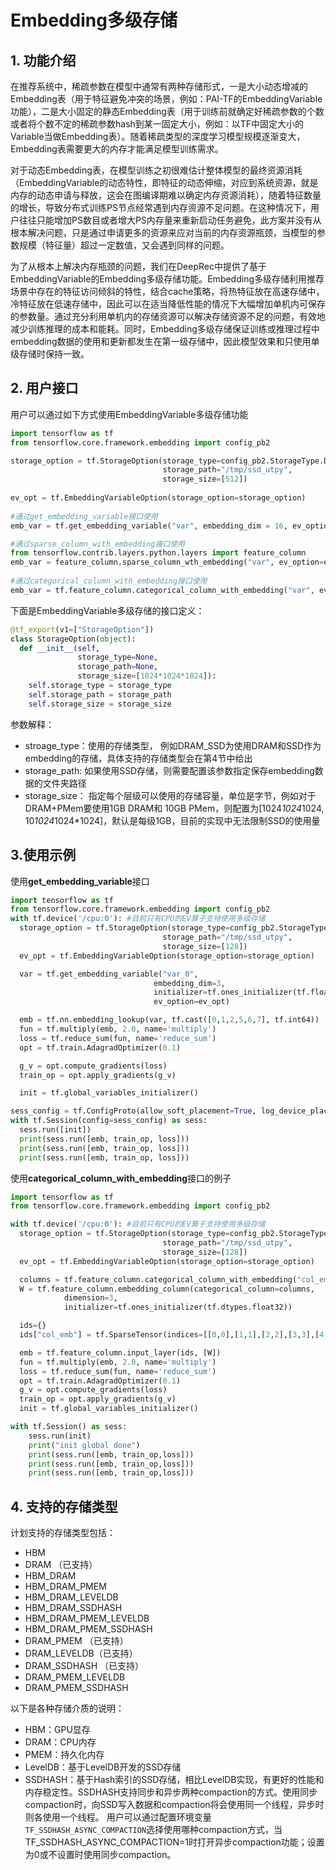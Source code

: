 # Embedding多级存储
## 1. 功能介绍

在推荐系统中，稀疏参数在模型中通常有两种存储形式，一是大小动态增减的Embedding表（用于特征避免冲突的场景，例如：PAI-TF的EmbeddingVariable功能），二是大小固定的静态Embedding表（用于训练前就确定好稀疏参数的个数或者将个数不定的稀疏参数hash到某一固定大小，例如：以TF中固定大小的Variable当做Embedding表）。随着稀疏类型的深度学习模型规模逐渐变大，Embedding表需要更大的内存才能满足模型训练需求。

对于动态Embedding表，在模型训练之初很难估计整体模型的最终资源消耗（EmbeddingVariable的动态特性，即特征的动态伸缩，对应到系统资源，就是内存的动态申请与释放，这会在图编译期难以确定内存资源消耗），随着特征数量的增长，导致分布式训练PS节点经常遇到内存资源不足问题。在这种情况下，用户往往只能增加PS数目或者增大PS内存量来重新启动任务避免，此方案并没有从根本解决问题，只是通过申请更多的资源来应对当前的内存资源瓶颈，当模型的参数规模（特征量）超过一定数值，又会遇到同样的问题。

为了从根本上解决内存瓶颈的问题，我们在DeepRec中提供了基于EmbeddingVariable的Embedding多级存储功能。Embedding多级存储利用推荐场景中存在的特征访问倾斜的特性，结合cache策略，将热特征放在高速存储中，冷特征放在低速存储中，因此可以在适当降低性能的情况下大幅增加单机内可保存的参数量。通过充分利用单机内的存储资源可以解决存储资源不足的问题，有效地减少训练推理的成本和能耗。同时，Embedding多级存储保证训练或推理过程中embedding数据的使用和更新都发生在第一级存储中，因此模型效果和只使用单级存储时保持一致。

## 2. 用户接口
用户可以通过如下方式使用EmbeddingVariable多级存储功能
```python
import tensorflow as tf
from tensorflow.core.framework.embedding import config_pb2

storage_option = tf.StorageOption(storage_type=config_pb2.StorageType.DRAM_SSDHASH,
                                  storage_path="/tmp/ssd_utpy",
                                  storage_size=[512])
                                  
ev_opt = tf.EmbeddingVariableOption(storage_option=storage_option)
                                  
#通过get_embedding_variable接口使用
emb_var = tf.get_embedding_variable("var", embedding_dim = 16, ev_option=ev_opt)

#通过sparse_column_with_embedding接口使用
from tensorflow.contrib.layers.python.layers import feature_column
emb_var = feature_column.sparse_column_wth_embedding("var", ev_option=ev_opt)
                                  
#通过categorical_column_with_embedding接口使用
emb_var = tf.feature_column.categorical_column_with_embedding("var", ev_option=ev_opt)

```
下面是EmbeddingVariable多级存储的接口定义：
```python
@tf_export(v1=["StorageOption"])
class StorageOption(object):
  def __init__(self,
               storage_type=None,
               storage_path=None,
               storage_size=[1024*1024*1024]):
    self.storage_type = storage_type
    self.storage_path = storage_path
    self.storage_size = storage_size
```
参数解释：

- stroage_type：使用的存储类型， 例如DRAM_SSD为使用DRAM和SSD作为embedding的存储，具体支持的存储类型会在第4节中给出
- storage_path:   如果使用SSD存储，则需要配置该参数指定保存embedding数据的文件夹路径
- storage_size： 指定每个层级可以使用的存储容量，单位是字节，例如对于DRAM+PMem要使用1GB DRAM和 10GB PMem，则配置为[1024*1024*1024, 10*1024*1024*1024]，默认是每级1GB，目前的实现中无法限制SSD的使用量
## 3.使用示例
使用**get_embedding_variable**接口
```python
import tensorflow as tf
from tensorflow.core.framework.embedding import config_pb2
with tf.device('/cpu:0'): #目前只有CPU的EV算子支持使用多级存储
  storage_option = tf.StorageOption(storage_type=config_pb2.StorageType.DRAM_SSDHASH,
                                  storage_path="/tmp/ssd_utpy",
                                  storage_size=[128])
  ev_opt = tf.EmbeddingVariableOption(storage_option=storage_option)

  var = tf.get_embedding_variable("var_0",
                                embedding_dim=3,
                                initializer=tf.ones_initializer(tf.float32),
                                ev_option=ev_opt)

  emb = tf.nn.embedding_lookup(var, tf.cast([0,1,2,5,6,7], tf.int64))
  fun = tf.multiply(emb, 2.0, name='multiply')
  loss = tf.reduce_sum(fun, name='reduce_sum')
  opt = tf.train.AdagradOptimizer(0.1)

  g_v = opt.compute_gradients(loss)
  train_op = opt.apply_gradients(g_v)

  init = tf.global_variables_initializer()

sess_config = tf.ConfigProto(allow_soft_placement=True, log_device_placement=False)
with tf.Session(config=sess_config) as sess:
  sess.run([init])
  print(sess.run([emb, train_op, loss]))
  print(sess.run([emb, train_op, loss]))
  print(sess.run([emb, train_op, loss]))
```
使用**categorical_column_with_embedding**接口的例子

```python
import tensorflow as tf
from tensorflow.core.framework.embedding import config_pb2

with tf.device('/cpu:0'): #目前只有CPU的EV算子支持使用多级存储
  storage_option = tf.StorageOption(storage_type=config_pb2.StorageType.DRAM_SSDHASH,
                                  storage_path="/tmp/ssd_utpy",
                                  storage_size=[128])
  ev_opt = tf.EmbeddingVariableOption(storage_option=storage_option)

  columns = tf.feature_column.categorical_column_with_embedding("col_emb", dtype=tf.dtypes.int64, ev_option=ev_opt)
  W = tf.feature_column.embedding_column(categorical_column=columns,
            dimension=3,
            initializer=tf.ones_initializer(tf.dtypes.float32))

  ids={}
  ids["col_emb"] = tf.SparseTensor(indices=[[0,0],[1,1],[2,2],[3,3],[4,4]], values=tf.cast([1,2,3,4,5], tf.dtypes.int64), dense_shape=[5, 4])

  emb = tf.feature_column.input_layer(ids, [W])
  fun = tf.multiply(emb, 2.0, name='multiply')
  loss = tf.reduce_sum(fun, name='reduce_sum')
  opt = tf.train.AdagradOptimizer(0.1)
  g_v = opt.compute_gradients(loss)
  train_op = opt.apply_gradients(g_v)
  init = tf.global_variables_initializer()

with tf.Session() as sess:
    sess.run(init)
    print("init global done")
    print(sess.run([emb, train_op,loss]))
    print(sess.run([emb, train_op,loss]))
    print(sess.run([emb, train_op,loss]))
```
## 4. 支持的存储类型
计划支持的存储类型包括：

- HBM
- DRAM （已支持）
- HBM_DRAM
- HBM_DRAM_PMEM
- HBM_DRAM_LEVELDB
- HBM_DRAM_SSDHASH 
- HBM_DRAM_PMEM_LEVELDB 
- HBM_DRAM_PMEM_SSDHASH
- DRAM_PMEM （已支持）
- DRAM_LEVELDB（已支持）
- DRAM_SSDHASH （已支持）
- DRAM_PMEM_LEVELDB 
- DRAM_PMEM_SSDHASH

以下是各种存储介质的说明：

- HBM：GPU显存
- DRAM：CPU内存
- PMEM：持久化内存
- LevelDB：基于LevelDB开发的SSD存储
- SSDHASH：基于Hash索引的SSD存储，相比LevelDB实现，有更好的性能和内存稳定性。SSDHASH支持同步和异步两种compaction的方式。使用同步compaction时，向SSD写入数据和compaction将会使用同一个线程，异步时则各使用一个线程。
用户可以通过配置环境变量`TF_SSDHASH_ASYNC_COMPACTION`选择使用哪种compaction方式，当TF_SSDHASH_ASYNC_COMPACTION=1时打开异步compaction功能；设置为0或不设置时使用同步compaction。
